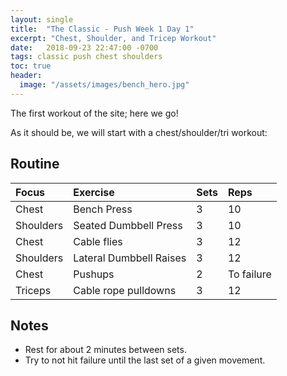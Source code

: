```yaml
---
layout: single
title:  "The Classic - Push Week 1 Day 1"
excerpt: "Chest, Shoulder, and Tricep Workout"
date:   2018-09-23 22:47:00 -0700
tags: classic push chest shoulders
toc: true
header:
  image: "/assets/images/bench_hero.jpg"
---
```

The first workout of the site; here we go!

As it should be, we will start with a chest/shoulder/tri workout:

## Routine 

| Focus | Exercise | Sets | Reps |
|:-|:-|:-|:-|
|Chest|Bench Press|3|10|
|Shoulders|Seated Dumbbell Press|3|10|
|Chest|Cable flies|3|12|
|Shoulders|Lateral Dumbbell Raises|3|12|
|Chest|Pushups|2|To failure|
|Triceps|Cable rope pulldowns|3|12|

## Notes

- Rest for about 2 minutes between sets.
- Try to not hit failure until the last set of a given movement. 

